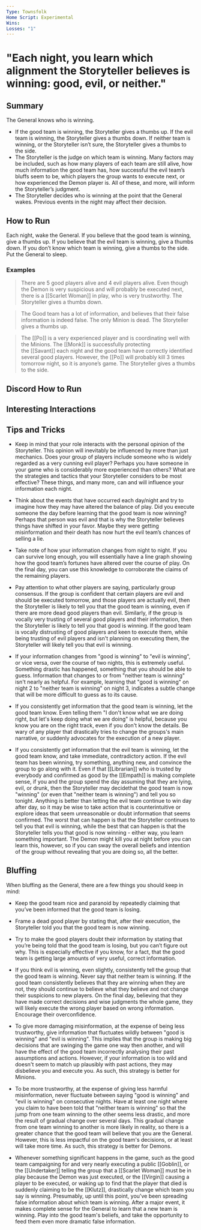 ```yaml
---
Type: Townsfolk
Home Script: Experimental
Wins: 
Losses: "1"
---
```

# "Each night, you learn which alignment the Storyteller believes is winning: good, evil, or neither."

## Summary
The General knows who is winning.

- If the good team is winning, the Storyteller gives a thumbs up. If the evil team is winning, the Storyteller gives a thumbs down. If neither team is winning, or the Storyteller isn’t sure, the Storyteller gives a thumbs to the side.
- The Storyteller is the judge on which team is winning. Many factors may be included, such as how many players of each team are still alive, how much information the good team has, how successful the evil team’s bluffs seem to be, which players the group wants to execute next, or how experienced the Demon player is. All of these, and more, will inform the Storyteller’s judgment.
- The Storyteller decides who is winning at the point that the General wakes. Previous events in the night may affect their decision.
## How to Run
Each night, wake the General. If you believe that the good team is winning, give a thumbs up. If you believe that the evil team is winning, give a thumbs down. If you don’t know which team is winning, give a thumbs to the side. Put the General to sleep.
### Examples
>There are 5 good players alive and 4 evil players alive. Even though the Demon is very suspicious and will probably be executed next, there is a [[Scarlet Woman]] in play, who is very trustworthy. The Storyteller gives a thumbs down.

>The Good team has a lot of information, and believes that their false information is indeed false. The only Minion is dead. The Storyteller gives a thumbs up.

>The [[Po]] is a very experienced player and is coordinating well with the Minions. The [[Monk]] is successfully protecting the [[Savant]] each night and the good team have correctly identified several good players. However, the [[Po]] will probably kill 3 times tomorrow night, so it is anyone’s game. The Storyteller gives a thumbs to the side.

## Discord How to Run


## Interesting Interactions


## Tips and Tricks
- Keep in mind that your role interacts with the personal opinion of the Storyteller. This opinion will inevitably be influenced by more than just mechanics. Does your group of players include someone who is widely regarded as a very cunning evil player? Perhaps you have someone in your game who is considerably more experienced than others? What are the strategies and tactics that your Storyteller considers to be most effective? These things, and many more, can and will influence your information each night.

- Think about the events that have occurred each day/night and try to imagine how they may have altered the balance of play. Did you execute someone the day before learning that the good team is now winning? Perhaps that person was evil and that is why the Storyteller believes things have shifted in your favor. Maybe they were getting misinformation and their death has now hurt the evil team’s chances of selling a lie.

- Take note of how your information changes from night to night. If you can survive long enough, you will essentially have a line graph showing how the good team’s fortunes have altered over the course of play. On the final day, you can use this knowledge to corroborate the claims of the remaining players.

- Pay attention to what other players are saying, particularly group consensus. If the group is confident that certain players are evil and should be executed tomorrow, and those players are actually evil, then the Storyteller is likely to tell you that the good team is winning, even if there are more dead good players than evil. Similarly, if the group is vocally very trusting of several good players and their information, then the Storyteller is likely to tell you that good is winning. If the good team is vocally distrusting of good players and keen to execute them, while being trusting of evil players and isn't planning on executing them, the Storyteller will likely tell you that evil is winning.

- If your information changes from "good is winning" to "evil is winning", or vice versa, over the course of two nights, this is extremely useful. Something drastic has happened, something that you should be able to guess. Information that changes to or from "neither team is winning" isn't nearly as helpful. For example, learning that "good is winning" on night 2 to "neither team is winning" on night 3, indicates a subtle change that will be more difficult to guess as to its cause.

- If you consistently get information that the good team is winning, let the good team know. Even telling them "I don't know what we are doing right, but let's keep doing what we are doing" is helpful, because you know you are on the right track, even if you don't know the details. Be wary of any player that drastically tries to change the groups's main narrative, or suddenly advocates for the execution of a new player.

- If you consistently get information that the evil team is winning, let the good team know, and take immediate, contradictory action. If the evil team has been winning, try something, anything new, and convince the group to go along with it. Even if that [[Librarian]] who is trusted by everybody and confirmed as good by the [[Empath]] is making complete sense, if you and the group spend the day assuming that they are lying, evil, or drunk, then the Storyteller may decidethat the good team is now "winning" (or even that "neither team is winning") and tell you so tonight. Anything is better than letting the evil team continue to win day after day, so it may be wise to take action that is counterintuitive or explore ideas that seem unreasonable or doubt information that seems confirmed. The worst that can happen is that the Storyteller continues to tell you that evil is winning, while the best that can happen is that the Storyteller tells you that good is now winning - either way, you learn something important. The Demon might kill you at night before you can learn this, however, so if you can sway the overall beliefs and intention of the group without revealing that you are doing so, all the better.

## Bluffing
When bluffing as the General, there are a few things you should keep in mind:

- Keep the good team nice and paranoid by repeatedly claiming that you’ve been informed that the good team is losing.

- Frame a dead good player by stating that, after their execution, the Storyteller told you that the good team is now winning.

- Try to make the good players doubt their information by stating that you’re being told that the good team is losing, but you can’t figure out why. This is especially effective if you know, for a fact, that the good team is getting large amounts of very useful, correct information.

- If you think evil is winning, even slightly, consistently tell the group that the good team is winning. Never say that neither team is winning. If the good team consistently believes that they are winning when they are not, they should continue to believe what they believe and not change their suspicions to new players. On the final day, believing that they have made correct decisions and wise judgments the whole game, they will likely execute the wrong player based on wrong information. Encourage their overconfidence.

- To give more damaging misinformation, at the expense of being less trustworthy, give information that fluctuates wildly between "good is winning" and "evil is winning". This implies that the group is making big decisions that are swinging the game one way then another, and will have the effect of the good team incorrectly analysing their past assumptions and actions. However, if your information is too wild and doesn't seem to match up plausibly with past actions, they may disbelieve you and execute you. As such, this strategy is better for Minions.

- To be more trustworthy, at the expense of giving less harmful misinformation, never fluctuate between saying "good is winning" and "evil is winning" on consecutive nights. Have at least one night where you claim to have been told that "neither team is winning" so that the jump from one team winning to the other seems less drastic, and more the result of gradual change over several days. This gradual change from one team winning to another is more likely in reality, so there is a greater chance that the good team will believe that you are the General. However, this is less impactful on the good team's decisions, or at least will take more time. As such, this strategy is better for Demons.

- Whenever something significant happens in the game, such as the good team campaigning for and very nearly executing a public [[Goblin]], or the [[Undertaker]] telling the group that a [[Scarlet Woman]] must be in play because the Demon was just executed, or the [[Virgin]] causing a player to be executed, or waking up to find that the player that died is suddenly claiming to be the [[Klutz]], drastically change which team you say is winning. Presumably, up until this point, you've been spreading false information about which team is winning. After a major event, it makes complete sense for the General to learn that a new team is winning. Play into the good team's beliefs, and take the opportunity to feed them even more dramatic false information.
